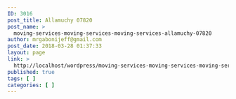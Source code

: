```yaml
---
ID: 3016
post_title: Allamuchy 07820
post_name: >
  moving-services-moving-services-moving-services-allamuchy-07820
author: mrgabonijeff@gmail.com
post_date: 2018-03-28 01:37:33
layout: page
link: >
  http://localhost/wordpress/moving-services-moving-services-moving-services-allamuchy-07820/
published: true
tags: [ ]
categories: [ ]
---
```

